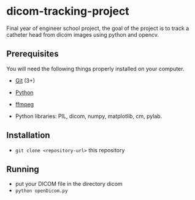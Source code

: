 # dicom-tracking-project
Final year of engineer school project, the goal of the project is to track a catheter head from dicom images using python and opencv.


## Prerequisites

You will need the following things properly installed on your computer.

* [Git](https://git-scm.com/) (3+)
* [Python](https://www.python.org/)
* [ffmpeg](http://ubuntuhandbook.org/index.php/2016/09/install-ffmpeg-3-1-ubuntu-16-04-ppa/0)

* Python libraries: PIL, dicom, numpy, matplotlib, cm, pylab.



## Installation

* `git clone <repository-url>` this repository

## Running

* put your DICOM file in the directory dicom
* `python openDicom.py`
